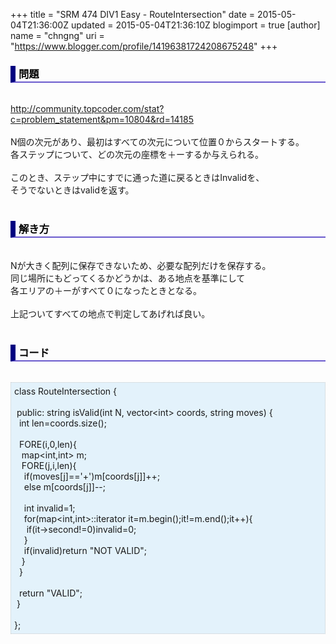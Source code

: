 +++
title = "SRM 474 DIV1 Easy - RouteIntersection"
date = 2015-05-04T21:36:00Z
updated = 2015-05-04T21:36:10Z
blogimport = true 
[author]
	name = "chngng"
	uri = "https://www.blogger.com/profile/14196381724208675248"
+++

<div dir="ltr" style="text-align: left;" trbidi="on"><h3 style="border-bottom: 2px solid slateblue; border-left: 8px solid navy; color: black; padding: 0px 0px 1px 5px;">問題 </h3><br /><a href="http://community.topcoder.com/stat?c=problem_statement&amp;pm=10804&amp;rd=14185" target="_blank">http://community.topcoder.com/stat?c=problem_statement&amp;pm=10804&amp;rd=14185</a><br /><br />N個の次元があり、最初はすべての次元について位置０からスタートする。<br />各ステップについて、どの次元の座標を＋ーするか与えられる。<br /><br />このとき、ステップ中にすでに通った道に戻るときはInvalidを、<br />そうでないときはvalidを返す。<br /><br /><h3 style="border-bottom: 2px solid slateblue; border-left: 8px solid navy; color: black; padding: 0px 0px 1px 5px;">解き方 </h3><br />Nが大きく配列に保存できないため、必要な配列だけを保存する。<br />同じ場所にもどってくるかどうかは、ある地点を基準にして<br />各エリアの＋ーがすべて０になったときとなる。<br /><br />上記ついてすべての地点で判定してあげれば良い。<br /><br /><h3 style="border-bottom: 2px solid slateblue; border-left: 8px solid navy; color: black; padding: 0px 0px 1px 5px;">コード </h3><br /><div style="background-color: #e3f2fb; border: 1px dotted #CCCCCC; padding: 5px;">class RouteIntersection {<br /><br /><span class="Apple-tab-span" style="white-space: pre;"> </span>public: string isValid(int N, vector&lt;int&gt; coords, string moves) {<br /><span class="Apple-tab-span" style="white-space: pre;">  </span>int len=coords.size();<br /><br /><span class="Apple-tab-span" style="white-space: pre;">  </span>FORE(i,0,len){<br /><span class="Apple-tab-span" style="white-space: pre;">   </span>map&lt;int,int&gt; m;<br /><span class="Apple-tab-span" style="white-space: pre;">   </span>FORE(j,i,len){<br /><span class="Apple-tab-span" style="white-space: pre;">    </span>if(moves[j]=='+')m[coords[j]]++;<br /><span class="Apple-tab-span" style="white-space: pre;">    </span>else m[coords[j]]--;<br /><br /><span class="Apple-tab-span" style="white-space: pre;">    </span>int invalid=1;<br /><span class="Apple-tab-span" style="white-space: pre;">    </span>for(map&lt;int,int&gt;::iterator it=m.begin();it!=m.end();it++){<br /><span class="Apple-tab-span" style="white-space: pre;">     </span>if(it-&gt;second!=0)invalid=0;<br /><span class="Apple-tab-span" style="white-space: pre;">    </span>}<br /><span class="Apple-tab-span" style="white-space: pre;">    </span>if(invalid)return "NOT VALID";<br /><span class="Apple-tab-span" style="white-space: pre;">   </span>}<br /><span class="Apple-tab-span" style="white-space: pre;">  </span>}<br /><br /><span class="Apple-tab-span" style="white-space: pre;">  </span>return "VALID";<br /><span class="Apple-tab-span" style="white-space: pre;"> </span>}<br /><br />};</div></div>
